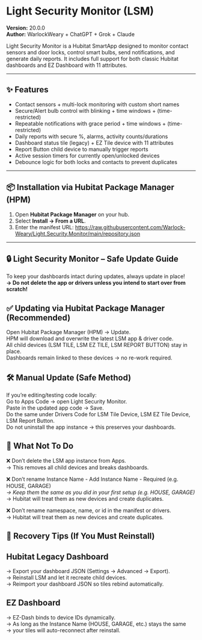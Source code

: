 # Light Security Monitor (LSM)

**Version:** 20.0.0  
**Author:** WarlockWeary + ChatGPT + Grok + Claude  

Light Security Monitor is a Hubitat SmartApp designed to monitor contact sensors and door locks, control smart bulbs, send notifications, and generate daily reports. It includes full support for both classic Hubitat dashboards and EZ Dashboard with 11 attributes.

---

## ✨ Features
- Contact sensors + multi-lock monitoring with custom short names
- Secure/Alert bulb control with blinking + time windows + (time-restricted)
- Repeatable notifications with grace period + time windows + (time-restricted)
- Daily reports with secure %, alarms, activity counts/durations
- Dashboard status tile (legacy) + EZ Tile device with 11 attributes
- Report Button child device to manually trigger reports
- Active session timers for currently open/unlocked devices
- Debounce logic for both locks and contacts to prevent duplicates

---

## 📦 Installation via Hubitat Package Manager (HPM)

1. Open **Hubitat Package Manager** on your hub.  
2. Select **Install → From a URL**.  
3. Enter the manifest URL: https://raw.githubusercontent.com/Warlock-Weary/Light.Security.Monitor/main/repository.json

---------------------------------------------------------------------------------------------------------------------------------

## 🔒 Light Security Monitor – Safe Update Guide

To keep your dashboards intact during updates, always update in place!<br>
<b>→ Do not delete the app or drivers unless you intend to start over from scratch!</b>


## ✅ Updating via Hubitat Package Manager (Recommended)

Open Hubitat Package Manager (HPM) → Update.<br>
HPM will download and overwrite the latest LSM app & driver code.<br>
All child devices (LSM TILE, LSM EZ TILE, LSM REPORT BUTTON) stay in place.<br>
Dashboards remain linked to these devices → no re-work required.<br>

## 🛠 Manual Update (Safe Method)

If you’re editing/testing code locally:<br>
Go to Apps Code → open Light Security Monitor.<br>
Paste in the updated app code → Save.<br>
Do the same under Drivers Code for LSM Tile Device, LSM EZ Tile Device, LSM Report Button.<br>
Do not uninstall the app instance → this preserves your dashboards.<br>

## 🚫 What Not To Do

❌ Don’t delete the LSM app instance from Apps.<br>
→ This removes all child devices and breaks dashboards.<br>

❌ Don’t rename Instance Name - Add Instance Name - Required (e.g. HOUSE, GARAGE)*<br>
→ Keep them the same as you did in your first setup (e.g. HOUSE, GARAGE)*<br>
→ Hubitat will treat them as new devices and create duplicates.<br>

❌ Don’t rename namespace, name, or id in the manifest or drivers.<br>
→ Hubitat will treat them as new devices and create duplicates.<br>

## 🧰 Recovery Tips (If You Must Reinstall)

## Hubitat Legacy Dashboard<br>

→ Export your dashboard JSON (Settings → Advanced → Export).<br>
→ Reinstall LSM and let it recreate child devices.<br>
→ Reimport your dashboard JSON so tiles rebind automatically.<br>

## EZ Dashboard<br>

→ EZ-Dash binds to device IDs dynamically. <br>
→ As long as the Instance Name (HOUSE, GARAGE, etc.) stays the same<br>
→ your tiles will auto-reconnect after reinstall.<br>
